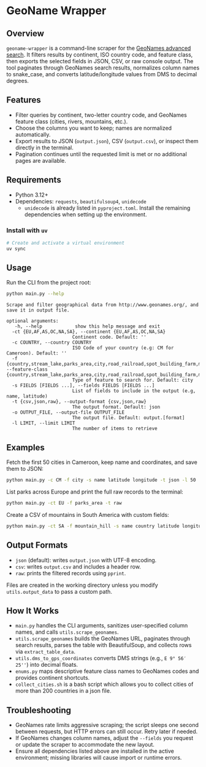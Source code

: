# GeoName Wrapper

## Overview

`geoname-wrapper` is a command-line scraper for
the [GeoNames advanced search](http://www.geonames.org/advanced-search.html). It filters results by continent, ISO
country code, and feature class, then exports the selected fields in JSON, CSV, or raw console output. The tool
paginates through GeoNames search results, normalizes column names to snake_case, and converts latitude/longitude values
from DMS to decimal degrees.

## Features

- Filter queries by continent, two-letter country code, and GeoNames feature class (cities, rivers, mountains, etc.).
- Choose the columns you want to keep; names are normalized automatically.
- Export results to JSON (`output.json`), CSV (`output.csv`), or inspect them directly in the terminal.
- Pagination continues until the requested limit is met or no additional pages are available.

## Requirements

- Python 3.12+
- Dependencies: `requests`, `beautifulsoup4`, `unidecode`
    - `unidecode` is already listed in `pyproject.toml`. Install the remaining dependencies when setting up the
      environment.

### Install with `uv`

```bash
# Create and activate a virtual environment
uv sync
```

## Usage

Run the CLI from the project root:

```bash
python main.py --help
```

```
Scrape and filter geographical data from http://www.geonames.org/, and save it in output file.

optional arguments:
   -h, --help            show this help message and exit
  -ct {EU,AF,AS,OC,NA,SA}, --continent {EU,AF,AS,OC,NA,SA}
                        Continent code. Default: ''
  -c COUNTRY, --country COUNTRY
                        ISO Code of your country (e.g: CM for Cameroon). Default: ''
  -f {country,stream_lake,parks_area,city,road_railroad,spot_building_farm,mountain_hill,undersea,forest_heath}, --feature-class {country,stream_lake,parks_area,city,road_railroad,spot_building_farm,mountain_hill,undersea,forest_heath}
                        Type of feature to search for. Default: city
  -s FIELDS [FIELDS ...], --fields FIELDS [FIELDS ...]
                        List of fields to include in the output (e.g, name, latitude)
  -t {csv,json,raw}, --output-format {csv,json,raw}
                        The output format. Default: json
  -o OUTPUT_FILE, --output-file OUTPUT_FILE
                        The output file. Default: output.[format]
  -l LIMIT, --limit LIMIT
                        The number of items to retrieve
```

## Examples

Fetch the first 50 cities in Cameroon, keep name and coordinates, and save them to JSON:

```bash
python main.py -c CM -f city -s name latitude longitude -t json -l 50
```

List parks across Europe and print the full raw records to the terminal:

```bash
python main.py -ct EU -f parks_area -t raw
```

Create a CSV of mountains in South America with custom fields:

```bash
python main.py -ct SA -f mountain_hill -s name country latitude longitude feature_class -t csv
```

## Output Formats

- `json` (default): writes `output.json` with UTF-8 encoding.
- `csv`: writes `output.csv` and includes a header row.
- `raw`: prints the filtered records using `pprint`.

Files are created in the working directory unless you modify `utils.output_data` to pass a custom path.

## How It Works

- `main.py` handles the CLI arguments, sanitizes user-specified column names, and calls `utils.scrape_geonames`.
- `utils.scrape_geonames` builds the GeoNames URL, paginates through search results, parses the table with
  BeautifulSoup, and collects rows via `extract_table_data`.
- `utils.dms_to_gps_coordinates` converts DMS strings (e.g., `E 9° 56′ 25''`) into decimal floats.
- `enums.py` maps descriptive feature class names to GeoNames codes and provides continent shortcuts.
- `collect_cities.sh` is a bash script which allows you to collect cities of more than 200 countries in a json file.

## Troubleshooting

- GeoNames rate limits aggressive scraping; the script sleeps one second between requests, but HTTP errors can still
  occur. Retry later if needed.
- If GeoNames changes column names, adjust the `--fields` you request or update the scraper to accommodate the new
  layout.
- Ensure all dependencies listed above are installed in the active environment; missing libraries will cause import or
  runtime errors.
